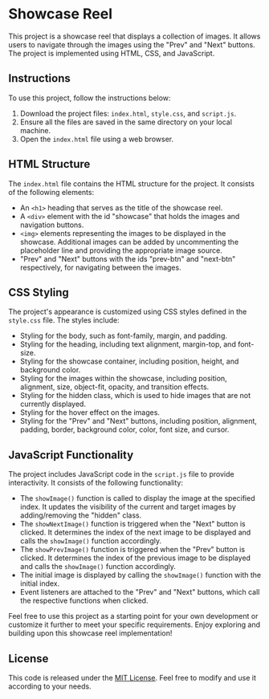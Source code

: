 # Showcase Reel

This project is a showcase reel that displays a collection of images. It allows users to navigate through the images using the "Prev" and "Next" buttons. The project is implemented using HTML, CSS, and JavaScript.


## Instructions

To use this project, follow the instructions below:

1. Download the project files: `index.html`, `style.css`, and `script.js`.
2. Ensure all the files are saved in the same directory on your local machine.
3. Open the `index.html` file using a web browser.

## HTML Structure

The `index.html` file contains the HTML structure for the project. It consists of the following elements:

- An `<h1>` heading that serves as the title of the showcase reel.
- A `<div>` element with the id "showcase" that holds the images and navigation buttons.
- `<img>` elements representing the images to be displayed in the showcase. Additional images can be added by uncommenting the placeholder line and providing the appropriate image source.
- "Prev" and "Next" buttons with the ids "prev-btn" and "next-btn" respectively, for navigating between the images.

## CSS Styling

The project's appearance is customized using CSS styles defined in the `style.css` file. The styles include:

- Styling for the body, such as font-family, margin, and padding.
- Styling for the heading, including text alignment, margin-top, and font-size.
- Styling for the showcase container, including position, height, and background color.
- Styling for the images within the showcase, including position, alignment, size, object-fit, opacity, and transition effects.
- Styling for the hidden class, which is used to hide images that are not currently displayed.
- Styling for the hover effect on the images.
- Styling for the "Prev" and "Next" buttons, including position, alignment, padding, border, background color, color, font size, and cursor.

## JavaScript Functionality

The project includes JavaScript code in the `script.js` file to provide interactivity. It consists of the following functionality:

- The `showImage()` function is called to display the image at the specified index. It updates the visibility of the current and target images by adding/removing the "hidden" class.
- The `showNextImage()` function is triggered when the "Next" button is clicked. It determines the index of the next image to be displayed and calls the `showImage()` function accordingly.
- The `showPrevImage()` function is triggered when the "Prev" button is clicked. It determines the index of the previous image to be displayed and calls the `showImage()` function accordingly.
- The initial image is displayed by calling the `showImage()` function with the initial index.
- Event listeners are attached to the "Prev" and "Next" buttons, which call the respective functions when clicked.

Feel free to use this project as a starting point for your own development or customize it further to meet your specific requirements. Enjoy exploring and building upon this showcase reel implementation!

## License

This code is released under the [MIT License](LICENSE). Feel free to modify and use it according to your needs.